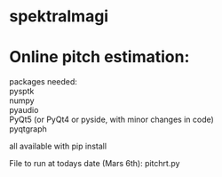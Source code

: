# spektralmagi


# Online pitch estimation:

packages needed:  
pysptk  
numpy  
pyaudio  
PyQt5 (or PyQt4 or pyside, with minor changes in code)  
pyqtgraph  

all available with pip install

File to run at todays date (Mars 6th):
pitchrt.py

    
